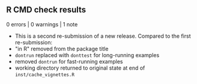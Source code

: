 ## R CMD check results

0 errors | 0 warnings | 1 note

* This is a second re-submission of a new release. Compared to the first
re-submission:
* "in R" removed from the package title
* `dontrun` replaced with `donttest` for long-running examples
* removed `dontrun` for fast-running examples
* working directory returned to original state at end of 
`inst/cache_vignettes.R`